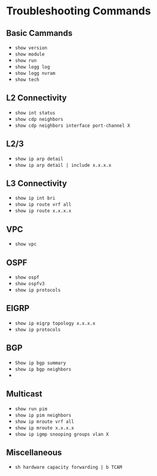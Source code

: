# Troubleshooting Commands
## Basic Cammands
- `show version`
- `show module`
- `show run`
- `show logg log`
- `show logg nvram`
- `show tech`

## L2 Connectivity
- `show int status`
- `show cdp neighbors`
- `show cdp neighbors interface port-channel X`

## L2/3
- `show ip arp detail`
- `show ip arp detail | include x.x.x.x`

## L3 Connectivity
- `show ip int bri`
- `show ip route vrf all`
- `show ip route x.x.x.x`

## VPC
- `show vpc`

## OSPF
- `show ospf`
- `show ospfv3`
- `show ip protocols`

## EIGRP
- `show ip eigrp topology x.x.x.x`
- `show ip protocols`

## BGP
- `Show ip bgp summary`
- `show ip bgp neighbors`
- 

## Multicast
- `show run pim`
- `show ip pim neighbors`
- `show ip mroute vrf all`
- `show ip mroute x.x.x.x`
- `show ip igmp snooping groups vlan X`

## Miscellaneous
- `sh hardware capacity forwarding | b TCAM`


